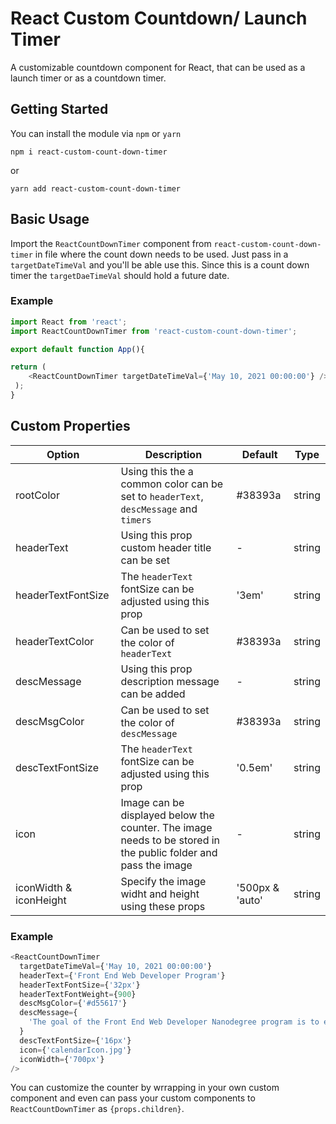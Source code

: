 # React Custom Countdown/ Launch Timer 
A customizable countdown component for React, that can be used as a launch timer or as a countdown timer.

## Getting Started
You can install the module via `npm` or `yarn`
 
`npm i react-custom-count-down-timer`
 
 or

 `yarn add react-custom-count-down-timer` 

## Basic Usage
Import the `ReactCountDownTimer` component from `react-custom-count-down-timer` in file where the count down needs to be used. Just pass in a `targetDateTimeVal` and you'll be able use this. Since this is a count down timer the `targetDaeTimeVal` should hold a future date.

### Example
```JavaScript
import React from 'react';
import ReactCountDownTimer from 'react-custom-count-down-timer';

export default function App(){

return (
    <ReactCountDownTimer targetDateTimeVal={'May 10, 2021 00:00:00'} />
 );
}
```

## Custom Properties

| Option                              | Description                                                                                                      | Default       | Type   |
|-------------------------------------|------------------------------------------------------------------------------------------------------------------|---------------|--------|
| rootColor                           | Using this the a common color can be set to `headerText`, `descMessage` and `timers`                             | #38393a       | string |            
| headerText                          | Using this prop custom header title can be set                                                                   |    -          | string |
| headerTextFontSize                  | The `headerText` fontSize can be adjusted using this prop                                                        |  '3em'        | string |
| headerTextColor                     | Can be used to set the color of `headerText`                                                                     | #38393a       | string |
| descMessage                         | Using this prop description message can be added                                                                 |    -          | string |
| descMsgColor                        | Can be used to set the color of `descMessage`                                                                    | #38393a       | string |
| descTextFontSize                    | The `headerText` fontSize can be adjusted using this prop                                                        |  '0.5em'      | string |
| icon                                | Image can be displayed below the counter. The image needs to be stored in the public folder and pass the image   |    -          | string |
| iconWidth & iconHeight              | Specify the image widht and height using these props                                                             |'500px & 'auto'| string | 

### Example 

```JavaScript 
<ReactCountDownTimer
  targetDateTimeVal={'May 10, 2021 00:00:00'}
  headerText={'Front End Web Developer Program'}
  headerTextFontSize={'32px'}
  headerTextFontWeight={900}
  descMsgColor={'#d55617'}
  descMessage={
    'The goal of the Front End Web Developer Nanodegree program is to equip learners with the unique skills they need to build and develop a variety of websites and applications. Graduates of this Nanodegree program will be able to construct responsive websites using CSS, Flexbox and CSS Grid, develop interactive websites and UI (User Interface) applications using JavaScript and HTML, and connect a web application to backend server data using JavaScript. '
  }
  descTextFontSize={'16px'}
  icon={'calendarIcon.jpg'}
  iconWidth={'700px'}
/>

```
You can customize the counter by wrrapping in your own custom component and even can pass your custom components to `ReactCountDownTimer` as `{props.children}`.



